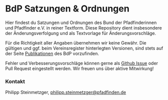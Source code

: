 # BdP Satzungen & Ordnungen
Hier findest du Satzungen und Ordnungen des Bund der Pfadfinderinnen und Pfadfinder e.V. in reiner Textform. Diese Repository dient insbesondere der Änderungsverfolgung und als Textvorlage für Änderungsvorschläge.

Für die Richtigkeit aller Angaben übernehmen wir keine Gewähr. Die gültigen und ggf. beim Vereinsregister hinterlegten Versionen, sind stets auf der Seite [Publikationen](http://www.pfadfinden.de/bund/publikationen/) des BdP vorzufinden.

Fehler und Verbesserungsvorschläge können gerne als [Github Issue](https://github.com/pfadfinden/Dokumente/issues) oder Pull Request eingestellt werden. Wir freuen uns über aktive Mitwirkung!

### Kontakt
Philipp Steinmetzger, philipp.steinmetzger@pfadfinden.de
